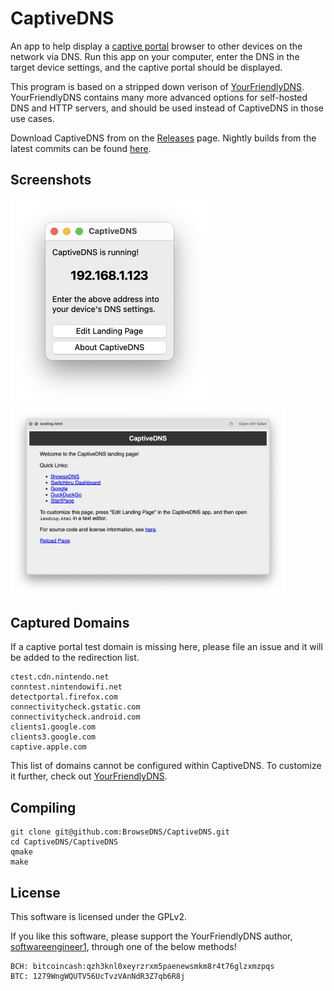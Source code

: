 # CaptiveDNS
An app to help display a [captive portal](https://en.wikipedia.org/wiki/Captive_portal) browser to other devices on the network via DNS. Run this app on your computer, enter the DNS in the target device settings, and the captive portal should be displayed.

This program is based on a stripped down verison of [YourFriendlyDNS](https://github.com/softwareengineer1/YourFriendlyDNS/). YourFriendlyDNS contains many more advanced options for self-hosted DNS and HTTP servers, and should be used instead of CaptiveDNS in those use cases.

Download CaptiveDNS from on the [Releases](https://github.com/browseDNS/CaptiveDNS/releases) page. Nightly builds from the latest commits can be found [here](https://nightly.link/browsedns/captivedns/workflows/main/main).

## Screenshots
<img src="preview.png" width="317" alt="CaptiveDNS Window Screenshot" /> <img src="preview2.png" width="440" alt="CaptiveDNS Landing page" />


## Captured Domains

If a captive portal test domain is missing here, please file an issue and it will be added to the redirection list.

```
ctest.cdn.nintendo.net
conntest.nintendowifi.net
detectportal.firefox.com
connectivitycheck.gstatic.com
connectivitycheck.android.com
clients1.google.com
clients3.google.com
captive.apple.com
```

This list of domains cannot be configured within CaptiveDNS. To customize it further, check out [YourFriendlyDNS](https://github.com/softwareengineer1/YourFriendlyDNS/).

## Compiling

```
git clone git@github.com:BrowseDNS/CaptiveDNS.git
cd CaptiveDNS/CaptiveDNS
qmake
make
```

## License
This software is licensed under the GPLv2.

If you like this software, please support the YourFriendlyDNS author, [softwareengineer1](https://github.com/softwareengineer1), through one of the below methods!

```
BCH: bitcoincash:qzh3knl0xeyrzrxm5paenewsmkm8r4t76glzxmzpqs
BTC: 1279WngWQUTV56UcTvzVAnNdR3Z7qb6R8j
```
